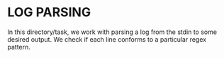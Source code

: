# LOG PARSING

In this directory/task, we work with parsing a log
from the stdin to some desired output.
We check if each line conforms to a particular regex
pattern.

